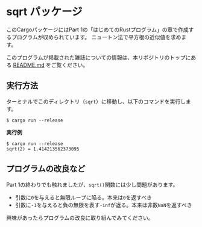 # sqrt パッケージ

このCargoパッケージにはPart 1の「はじめてのRustプログラム」の章で作成するプログラムが収められています。
ニュートン法で平方根の近似値を求めます。

このプログラムが掲載された雑誌についての情報は、本リポジトリのトップにある [README.md][top] をご覧ください。

[top]: ../README.md

## 実行方法

ターミナルでこのディレクトリ（`sqrt`）に移動し、以下のコマンドを実行します。

```console
$ cargo run --release
```

**実行例**

```console
$ cargo run --release
sqrt(2) = 1.414213562373095
```

## プログラムの改良など

Part 1の終わりでも触れましたが、`sqrt()`関数には少し問題があります。

- 引数に`0`を与えると無限ループに陥る。本来は`0`を返すべき
- 引数に`-1`を与えると負の無限を表す`-inf`が返る。本来は非数`NaN`を返すべき

興味があったらプログラムの改良に取り組んでみてください。
